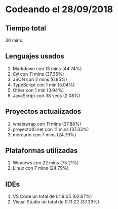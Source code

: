# Codeando el 28/09/2018

## Tiempo total
30 mins.

## Lenguajes usados
1. Markdown con 13 mins (44.74%)
1. C# con 11 mins (37.35%)
1. JSON con 2 mins (6.85%)
1. TypeScript con 1 min (5.04%)
1. Other con 1 min (3.94%)
1. JavaScript con 38 secs (2.08%)

## Proyectos actualizados
1. whatswrap con 11 mins (37.88%)
1. proyecto10.net con 11 mins (37.33%)
1. mercurio con 7 mins (24.79%)

## Plataformas utilizadas
1. Windows con 22 mins (75.21%)
1. Linux con 7 mins (24.79%)

## IDEs
1. VS Code un total de 0:19:05 (62.67%)
1. Visual Studio un total de 0:11:22 (37.33%)
